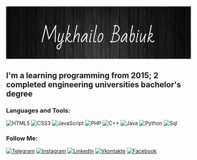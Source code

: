 ![Header](https://github.com/master7dok/master7dok/blob/main/assets/img.jpg)
## I'm a learning programming from 2015; 2 completed engineering universities bachelor's degree 

### Languages and Tools:
![HTML5](https://img.shields.io/badge/-html-090909?style=for-the-badge&logo=html&logoColor=F88C00)
![CSS3](https://img.shields.io/badge/-css-090909?style=for-the-badge&logo=css&logoColor=E5D3FF)
![JavaScript](https://img.shields.io/badge/-JavaScript-090909?style=for-the-badge&logo=JavaScript&logoColor=E9D54D)
![PHP](https://img.shields.io/badge/-php-090909?style=for-the-badge&logo=php&logoColor=F8C52C)
![C++](https://img.shields.io/badge/-C++-090909?style=for-the-badge&logo=C%2b%2b&logoColor=6296CC)
![Java](https://img.shields.io/badge/-Java-090909?style=for-the-badge&logo=java&logoColor=47C5FB)
![Python](https://img.shields.io/badge/-Python-090909?style=for-the-badge&logo=python&logoColor=097CDB)
![Sql](https://img.shields.io/badge/-Sql-090909?style=for-the-badge&logo=mysql&logoColor=00648B)

### Follow Me:
[![Telegram](https://img.shields.io/badge/-Telegram-090909?style=for-the-badge&logo=telegram&logoColor=27A0D9)](https://t.me/the_cybermania)
[![Instagram](https://img.shields.io/badge/-Instagram-090909?style=for-the-badge&logo=instagram&logoColor=B4068E)](https://www.instagram.com/master_dok_)
[![LinkedIn](https://img.shields.io/badge/-LinkedIn-090909?style=for-the-badge&logo=linkedin&logoColor=007BB6)](https://www.linkedin.com/in/mykhailo-babiuk-8063531b7)
[![Vkontakte](https://img.shields.io/badge/-Vkontakte-090909?style=for-the-badge&logo=Vk&logoColor=4F7DB3)](https://vk.com/id180120429)
[![Facebook](https://img.shields.io/badge/-Facebook-090909?style=for-the-badge&logo=Facebook&logoColor=1195F5)](https://www.facebook.com/misha.babuik)













